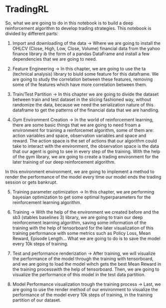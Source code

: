 # TradingRL


So, what we are going to do in this notebook is to build a deep reinforcement algorithm to develop trading strategies. This notebook is divided by different parts:

1. Import and downloading of the data -> Where we are going to install the OHLCV (Close, High, Low, Close, Volume) financial data from the yahoo finance library ib the form of a pandas DataFrame and install a few dependencies that we are going to need.

2. Feature Engineering -> In this chapter, we are going to use the ta (technical analysis) library to biuld some feature for this dataframe. We are going to study the correlation between these features, removing some of the features which have more correlation between them.

3. Train/Test Partition -> In this chapter we are going to divide the dataset between train and test dataset in the slicing fashioned way, without randomize the data, because we need the serialization nature of this dataframe to get the patterns of the financial data that we are handling.

4. Gym Environment Creation -> In the world of reinforcement learning, there are some basic things that we are going to need froam a environment for training a reinforcemet algorithm, some of them are: action variables and space, observation variables and space and reward. The action space is the set of actions that our algorithm could take to interact with the environment, the observation space is the data that our agent is going to see in every step of the training. With the help of the gym library, we are going to create a trading environment for the later training of our deep reinforcement algorithm.

In this environment environment, we are going to implement a method to render the performance of the model every time our model ends the trading session or gets bankrupt.

5. Training parameter optimization -> In this chapter, we are performing bayesian optimization to get some optimal hyperparameters for the reinforcement learning algorithm.

6. Training -> With the help of the environment we created before and the sb3 (stables baselines 3) library, we are going to train our deep reinforcement learning algorithm, saving some information of the training with the help of tensorboard for the later visualization of this training performance with some metrics such as Policy Loss, Mean Reward, Episode Length... What we are going to do is to save the model every 10k steps of training.

7. Test and performance renderization -> After training, we will visualize the performance of the model through the training with tensorboard, and we are going to load the model wihch gets the best Mean Reward in the training processwith the help of tensorboard. Then, we are going to visualize the performance of this model in the test data partition.

8. Model Performance visualization trough the training process -> Last, we are going to use the render method of our environment to visualize the performance of the model every 10k steps of training, in the training partition of our dataset.


